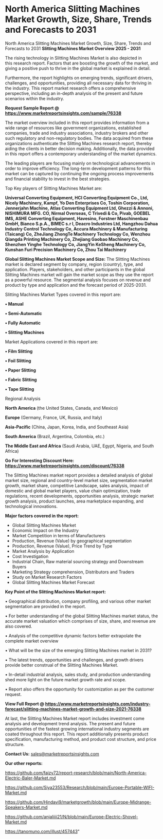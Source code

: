 # North America Slitting Machines Market Growth, Size, Share, Trends and Forecasts to 2031
North America Slitting Machines Market Growth, Size, Share, Trends and Forecasts to 2031
<Strong> Slitting Machines Market Overview 2025 - 2031</strong>

The rising technology in Slitting Machines Market is also depicted in this research report. Factors that are boosting the growth of the market, and giving a positive push to thrive in the global market is explained in detail.

Furthermore, the report highlights on emerging trends, significant drivers, challenges, and opportunities, providing all necessary data for thriving in the industry. This report market research offers a comprehensive perspective, including an in-depth analysis of the present and future scenarios within the industry.

<strong>Request Sample Report @ <a href=https://www.marketreportsinsights.com/sample/76338>https://www.marketreportsinsights.com/sample/76338</a></strong>

The market overview included in this report provides information from a wide range of resources like government organizations, established companies, trade and industry associations, industry brokers and other such regulatory and non-regulatory bodies. The data acquired from these organizations authenticate the Slitting Machines research report, thereby aiding the clients in better decision making. Additionally, the data provided in this report offers a contemporary understanding of the market dynamics.

The leading players are focusing mainly on technological advancements in order to improve efficiency. The long-term development patterns for this market can be captured by continuing the ongoing process improvements and financial stability to invest in the best strategies.

Top Key players of Slitting Machines Market are:

<strong>Universal Converting Equipment, HCI Converting Equipment Co., Ltd, Nicely Machinery, Kampf, Yo Den Enterprises Co, Toshin Corporation, Jennerjahn Machine, Atlas Converting Equipment Ltd, Ghezzi & Annoni, NISHIMURA MFG. CO, Nirmal Overseas, C Trivedi & Co, Pivab, GOEBEL IMS, ASHE Converting Equipment, Havesino, Forstner Maschinenbau GmbH, Bianco S.p.A., BIMEC s.r l, Deacro Industries Ltd, Hangzhou Dahua Industry Control Technology Co, Accura Machinery & Manufacturing (Taicang) Co, ZheJiang ZhongTe Machinery Technology Co, Wenzhou Qiangda Printing Machinery Co, Zhejiang Gaobao Machinery Co, Shenzhen Yinghe Technology Co, JiangYin KeSheng Machinery Co, Kunshan Furi Precision Machinery Co, Zhou Tai Machinery</strong>

<strong><b>Global Slitting Machines Market Scope and Size:</b></strong>
The Slitting Machines market is declared segment by company, region (country), type, and application. Players, stakeholders, and other participants in the global Slitting Machines market will gain the market scope as they use the report as a powerful resource. The segmental analysis focuses on revenue and product by type and application and the forecast period of 2025-2031.

Slitting Machines Market Types covered in this report are:

<strong>• Manual

• Semi-Automatic

• Fully Automatic

• Slitting Machines</strong>

Market Applications covered in this report are:

<strong>• Film Slitting

• Foil Slitting

• Paper Slitting

• Fabric Slitting

• Tape Slitting</strong> 

Regional Analysis

<strong>North America</strong> (the United States, Canada, and Mexico)

<strong>Europe</strong> (Germany, France, UK, Russia, and Italy)

<strong>Asia-Pacific</strong> (China, Japan, Korea, India, and Southeast Asia)

<strong>South America</strong> (Brazil, Argentina, Colombia, etc.)

<strong>The Middle East and Africa</strong> (Saudi Arabia, UAE, Egypt, Nigeria, and South Africa)

<strong>Go For Interesting Discount Here: <a href=https://www.marketreportsinsights.com/discount/76338>https://www.marketreportsinsights.com/discount/76338</a></strong>

The Slitting Machines market report provides a detailed analysis of global market size, regional and country-level market size, segmentation market growth, market share, competitive Landscape, sales analysis, impact of domestic and global market players, value chain optimization, trade regulations, recent developments, opportunities analysis, strategic market growth analysis, product launches, area marketplace expanding, and technological innovations.

<strong><b>Major factors covered in the report:</b></strong>
<ul>
  <li>Global Slitting Machines Market </li>
  <li>Economic Impact on the Industry</li>
  <li>Market Competition in terms of Manufacturers</li>
  <li>Production, Revenue (Value) by geographical segmentation</li>
  <li>Production, Revenue (Value), Price Trend by Type</li>
  <li>Market Analysis by Application</li>
  <li>Cost Investigation</li>
  <li>Industrial Chain, Raw material sourcing strategy and Downstream Buyers</li>
  <li>Marketing Strategy comprehension, Distributors and Traders</li>
  <li>Study on Market Research Factors</li>
  <li>Global Slitting Machines Market Forecast</li>
</ul>

<strong><b>Key Point of the Slitting Machines Market report:</b></strong>

• Geographical distribution, company profiling, and various other market segmentation are provided in the report.

• For better understanding of the global Slitting Machines market status, the accurate market valuation which comprises of size, share, and revenue are also covered.

• Analysis of the competitive dynamic factors better extrapolate the complete market overview

• What will be the size of the emerging Slitting Machines market in 2031?

• The latest trends, opportunities and challenges, and growth drivers provide better construal of the Slitting Machines Market.

• In-detail industrial analysis, sales study, and production understanding shed more light on the future market growth rate and scope.

• Report also offers the opportunity for customization as per the customer request.

<strong><b>View Full Report @ <a href=https://www.marketreportsinsights.com/industry-forecast/slitting-machines-market-growth-and-size-2021-76338>https://www.marketreportsinsights.com/industry-forecast/slitting-machines-market-growth-and-size-2021-76338</a></b></strong>


At last, the Slitting Machines Market report includes investment come analysis and development trend analysis. The present and future opportunities of the fastest growing international industry segments are coated throughout this report. This report additionally presents product specification, manufacturing method, and product cost structure, and price structure.

<strong>Contact Us:</strong>
sales@marketreportsinsights.com

<strong>Our other reports:</strong>

<a href=https://github.com/faizy72/report-research/blob/main/North-America-Electric-Baler-Market.md>https://github.com/faizy72/report-research/blob/main/North-America-Electric-Baler-Market.md</a>

<a href=https://github.com/Siya23553/Research/blob/main/Europe-Portable-WIFI-Market.md>https://github.com/Siya23553/Research/blob/main/Europe-Portable-WIFI-Market.md</a>

<a href=https://github.com/Hindavi9/marketgrowth/blob/main/Europe-Midrange-Speakers-Market.md>https://github.com/Hindavi9/marketgrowth/blob/main/Europe-Midrange-Speakers-Market.md</a>

<a href=https://github.com/anjaliiii21/N/blob/main/Europe-Electric-Shovel-Market.md>https://github.com/anjaliiii21/N/blob/main/Europe-Electric-Shovel-Market.md</a>

<a href=https://tanomuno.com/illust/457443>https://tanomuno.com/illust/457443</a>"
